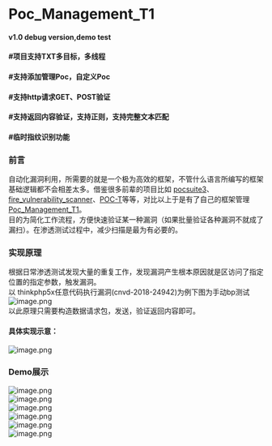 # Poc_Management_T1
#### v1.0 debug version,demo test

#### #项目支持TXT多目标，多线程  
#### #支持添加管理Poc，自定义Poc 
#### #支持http请求GET、POST验证
#### #支持返回内容验证，支持正则，支持完整文本匹配
#### #临时指纹识别功能



<a name="Gj6kC"></a>
### 前言
自动化漏洞利用，所需要的就是一个极为高效的框架，不管什么语言所编写的框架基础逻辑都不会相差太多。借鉴很多前辈的项目比如 [pocsuite3](https://github.com/knownsec/pocsuite3)、[fire_vulnerability_scanner](https://github.com/coodyer/fire_vulnerability_scanner)、[POC-T](https://github.com/Xyntax/POC-T)等等，对比以上于是有了自己的框架管理[Poc_Management_T1](https://github.com/AnotherVol/Poc_Management_T1)。<br />目的为简化工作流程，方便快速验证某一种漏洞（如果批量验证各种漏洞不就成了漏扫）。在渗透测试过程中，减少扫描是最为有必要的。
<a name="85FfB"></a>
### 实现原理
根据日常渗透测试发现大量的重复工作，发现漏洞产生根本原因就是区访问了指定位置的指定参数，触发漏洞。<br />以 thinkphp5x任意代码执行漏洞(cnvd-2018-24942)为例下图为手动bp测试<br />![image.png](https://cdn.nlark.com/yuque/0/2021/png/1969118/1613699751457-f92a8174-0e90-4197-9660-6227cb1ccab9.png#align=left&display=inline&height=693&margin=%5Bobject%20Object%5D&name=image.png&originHeight=1385&originWidth=2560&size=391087&status=done&style=none&width=1280)<br />以此原理只需要构造数据请求包，发送，验证返回内容即可。
<a name="PpfE6"></a>
#### 具体实现示意：
![image.png](https://cdn.nlark.com/yuque/0/2021/png/1969118/1613701706617-a5ce03f1-8d98-45a9-ae37-ee4a988f6c98.png#align=left&display=inline&height=729&margin=%5Bobject%20Object%5D&name=image.png&originHeight=1457&originWidth=2536&size=682056&status=done&style=none&width=1268)
<a name="9r9oy"></a>
#### 
<a name="kzYSz"></a>
### Demo展示
![image.png](https://cdn.nlark.com/yuque/0/2021/png/1969118/1613698180509-c6521023-cbc5-41e2-b849-4e8976961f42.png#align=left&display=inline&height=448&margin=%5Bobject%20Object%5D&name=image.png&originHeight=897&originWidth=1648&size=99732&status=done&style=none&width=824)<br />![image.png](https://cdn.nlark.com/yuque/0/2021/png/1969118/1613698101790-e4d46401-a567-4961-8d4d-4182fce510a7.png#align=left&display=inline&height=448&margin=%5Bobject%20Object%5D&name=image.png&originHeight=897&originWidth=1648&size=79596&status=done&style=none&width=824)<br />![image.png](https://cdn.nlark.com/yuque/0/2021/png/1969118/1613698267715-206ad942-5eba-4b63-9992-8b9a4cc41a8f.png#align=left&display=inline&height=543&margin=%5Bobject%20Object%5D&name=image.png&originHeight=1085&originWidth=2002&size=208429&status=done&style=none&width=1001)<br />![image.png](https://cdn.nlark.com/yuque/0/2021/png/1969118/1613698141469-aa1a8529-12b1-4817-8bab-e1f9f82cdce5.png#align=left&display=inline&height=470&margin=%5Bobject%20Object%5D&name=image.png&originHeight=939&originWidth=1829&size=126607&status=done&style=none&width=914.5)<br />![image.png](https://cdn.nlark.com/yuque/0/2021/png/1969118/1613698365227-e2010269-7119-4c98-bfc4-6ded9a3bdf52.png#align=left&display=inline&height=448&margin=%5Bobject%20Object%5D&name=image.png&originHeight=897&originWidth=1648&size=164113&status=done&style=none&width=824)<br />![image.png](https://cdn.nlark.com/yuque/0/2021/png/1969118/1613698387881-b490b510-1799-4aef-bb73-ef5313e9b7ec.png#align=left&display=inline&height=448&margin=%5Bobject%20Object%5D&name=image.png&originHeight=897&originWidth=1648&size=77900&status=done&style=none&width=824)
